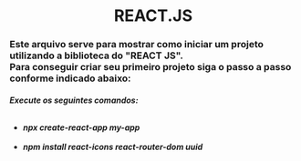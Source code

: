 <h1 align="center"> REACT.JS </h1>


<h3>
Este arquivo serve para mostrar como iniciar um projeto utilizando a biblioteca do "REACT JS". <br>
Para conseguir criar seu primeiro projeto siga o passo a passo conforme indicado abaixo:
</h3>

<h5>
Execute os seguintes comandos: <br><br>

- npx create-react-app my-app <br><br>
- npm install react-icons react-router-dom uuid <br><br>
</h5>
